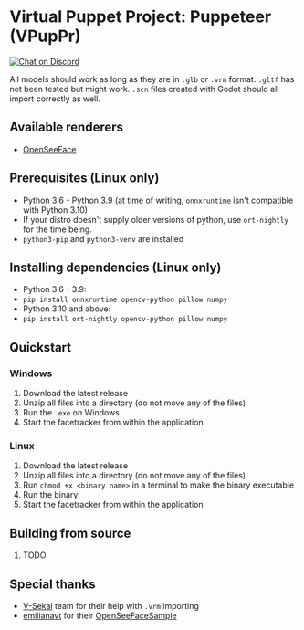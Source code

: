 # Virtual Puppet Project: Puppeteer (VPupPr)

[![Chat on Discord](https://img.shields.io/discord/853476898071117865?label=chat&logo=discord)](https://discord.gg/6mcdWWBkrr)

All models should work as long as they are in `.glb` or `.vrm` format. `.gltf` has not been tested but might work. `.scn` files created with Godot should all import correctly as well.

## Available renderers
* [OpenSeeFace](https://github.com/emilianavt/OpenSeeFace)

## Prerequisites (Linux only)
* Python 3.6 - Python 3.9 (at time of writing, `onnxruntime` isn't compatible with Python 3.10)
* If your distro doesn't supply older versions of python, use `ort-nightly` for the time being.
* `python3-pip` and `python3-venv` are installed
## Installing dependencies (Linux only)
* Python 3.6 - 3.9: 
* `pip install onnxruntime opencv-python pillow numpy`
* Python 3.10 and above:
* `pip install ort-nightly opencv-python pillow numpy`
## Quickstart

### Windows
1. Download the latest release
2. Unzip all files into a directory (do not move any of the files)
3. Run the `.exe` on Windows
4. Start the facetracker from within the application

### Linux
1. Download the latest release
2. Unzip all files into a directory (do not move any of the files)
3. Run `chmod +x <binary name>` in a terminal to make the binary executable
4. Run the binary
5. Start the facetracker from within the application

## Building from source
1. TODO

## Special thanks
* [V-Sekai](https://github.com/V-Sekai) team for their help with `.vrm` importing
* [emilianavt](https://github.com/emilianavt) for their [OpenSeeFaceSample](https://github.com/emilianavt/OpenSeeFaceSample)
